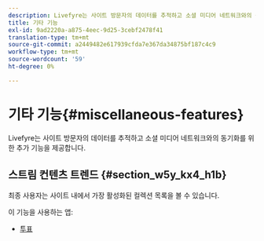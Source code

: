 ```yaml
---
description: Livefyre는 사이트 방문자의 데이터를 추적하고 소셜 미디어 네트워크와의 동기화를 위한 추가 기능을 제공합니다.
title: 기타 기능
exl-id: 9ad2220a-a875-4eec-9d25-3cebf2478f41
translation-type: tm+mt
source-git-commit: a2449482e617939cfda7e367da34875bf187c4c9
workflow-type: tm+mt
source-wordcount: '59'
ht-degree: 0%

---
```


# 기타 기능{#miscellaneous-features}

Livefyre는 사이트 방문자의 데이터를 추적하고 소셜 미디어 네트워크와의 동기화를 위한 추가 기능을 제공합니다.

## 스트림 컨텐츠 트렌드 {#section_w5y_kx4_h1b}

최종 사용자는 사이트 내에서 가장 활성화된 컬렉션 목록을 볼 수 있습니다.

이 기능을 사용하는 앱:

* [투표](../c-about-apps/c-polls-app/c-polls-app.md#c_polls_app)
